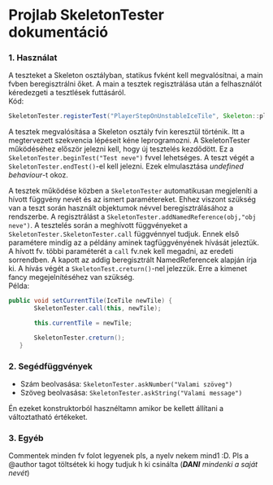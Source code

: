 # Projlab SkeletonTester dokumentáció

### 1. Használat
A teszteket a Skeleton osztályban, statikus fvként kell megvalósítnai, a main 
fvben beregisztrálni őket. A main a tesztek regisztrálása után a felhasználót kéredezgeti a tesztlések
futtásáról.  
Kód:
```JAVA
SkeletonTester.registerTest("PlayerStepOnUnstableIceTile", Skeleton::playerStepOnUnsatbleIceTile);
``` 
A tesztek megvalósítása a Skeleton osztály fvin keresztül történik.
Itt a megtervezett szekvencia lépéseit kéne leprogramozni.
A SkeletonTester működéséhez először jelezni kell, hogy új tesztelés kezdődött.
Ez a `SkeletonTester.beginTest("Test neve")` fvvel lehetséges.
A teszt végét a `SkeletonTester.endTest()`-el kell jelezni. Ezek elmulasztása _undefined behaviour_-t okoz.  
  
 A tesztek működése közben a `SkeletonTester` automatikusan megjeleníti a hívott függvény nevét és az ismert
paramétereket. Ehhez viszont szükség van a teszt során használt objektumok névvel beregisztrálásához a rendszerbe.
A regisztrálást a `SkeletonTester.addNamedReference(obj,"obj neve")`. A tesztelés során a meghívott függvényeket a 
`SkeletonTester.SkeletonTester.call` függvénnyel tudjuk. Ennek első paramétere mindíg az a példány aminek tagfüggvényének
hívását jeleztük. A hívott fv. többi paraméterét a `call` fv.nek kell megadni, az eredeti sorrendben. A kapott 
az addig beregisztrált NamedReferencek alapján írja ki. A hívás végét a `SkeletonTest.creturn()`-nel jelezzük. Erre a
kimenet fancy megejelnítéséhez van szükség.  
Példa:
```JAVA
public void setCurrentTile(IceTile newTile) {
       SkeletonTester.call(this, newTile);

       this.currentTile = newTile;

       SkeletonTester.creturn();
   }
```
  
### 2. Segédfüggvények

- Szám beolvasása: `SkeletonTester.askNumber("Valami szöveg")`
- Szöveg beolvasása: `SkeletonTester.askString("Valami message")`
  
Én ezeket konstruktorból hasznéltamn amikor be kellett állítani a változtatható értékeket.
  
### 3. Egyéb
Commentek minden fv folot legyenek pls, a nyelv nekem mind1 :D.
Pls a @author tagot töltsétek ki hogy tudjuk h ki csinálta (_**DANI** mindenki a saját nevét_)